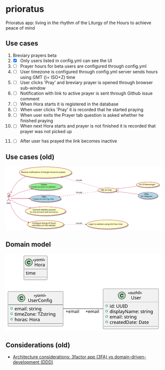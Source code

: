 # prioratus

Prioratus app: living in the rhythm of the Liturgy of the Hours to achieve peace of mind



## Use cases

1. Breviary prayers beta
  1. - [x] Only users listed in config.yml can see the UI
  1. - [ ] Prayer hours for beta users are configured through config.yml
  1. - [ ] User timezone is configured through config.yml server sends hours using GMT ()= ISO+Z) time
  1. - [ ] User clicks 'Pray' and breviary prayer is opened through browser sub-window
  1. - [ ] Notification with link to active prayer is sent through Github issue comment
  1. - [ ] When Hora starts it is registered in the database
  1. - [ ] When user clicks 'Pray' it is recorded that he started praying
  1. - [ ] When user exits the Prayer tab question is asked whether he finished praying
  1. - [ ] When next Hora starts and prayer is not finished it is recorded that prayer was not picked up
  1. - [ ] After user has prayed the link becomes inactive



## Use cases (old)

![Use cases](./doc/uml/svg/use-cases.svg)



## Domain model

![Domain model](./doc/uml/svg/domain-model.svg)

## Considerations (old)

- [Architecture considerations: 3factor app (3FA) vs domain-driven-development (DDD)](./3fa-vs-ddd.md)
